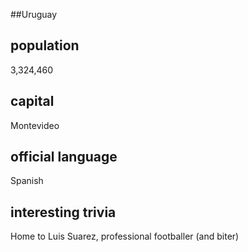 ##Uruguay
## population
3,324,460

## capital
Montevideo
 
## official language
Spanish

## interesting trivia
Home to Luis Suarez, professional footballer (and biter)


